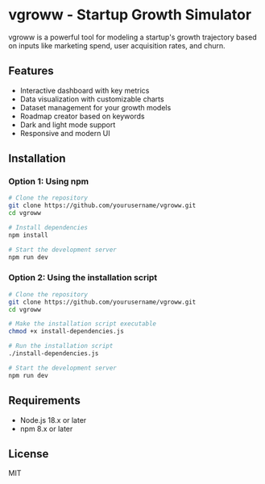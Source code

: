 
# vgroww - Startup Growth Simulator

vgroww is a powerful tool for modeling a startup's growth trajectory based on inputs like marketing spend, user acquisition rates, and churn.

## Features

- Interactive dashboard with key metrics
- Data visualization with customizable charts
- Dataset management for your growth models
- Roadmap creator based on keywords
- Dark and light mode support
- Responsive and modern UI

## Installation

### Option 1: Using npm

```bash
# Clone the repository
git clone https://github.com/yourusername/vgroww.git
cd vgroww

# Install dependencies
npm install

# Start the development server
npm run dev
```

### Option 2: Using the installation script

```bash
# Clone the repository
git clone https://github.com/yourusername/vgroww.git
cd vgroww

# Make the installation script executable
chmod +x install-dependencies.js

# Run the installation script
./install-dependencies.js

# Start the development server
npm run dev
```

## Requirements

- Node.js 18.x or later
- npm 8.x or later

## License

MIT

